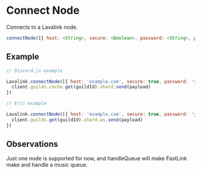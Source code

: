 # Connect Node

  Connects to a Lavalink node.

  ```js
  connectNode([{ host: <String>, secure: <Boolean>, password: <String>, port: <Int or boolean> }], { shards: <Int>, botId: <PRIu64 or String>, handleQueue: <Boolean> }, <Function>)
  ```

## Example

  ```js
  // Discord.js example

  Lavalink.connectNode([{ host: 'example.com', secure: true, password: 'youshallnotpass', port: undefined }], { shards: 1, botId: '1234567891011121314' }, (guildId, payload) => {
    client.guilds.cache.get(guildId).shard.send(payload)
  })

  // Eris example

  Lavalink.connectNode([{ host: 'example.com', secure: true, password: 'youshallnotpass', port: undefined }], { shards: 1, botId: '1234567891011121314' }, (guildId, payload) => {
    client.guilds.get(guildId).shard.ws.send(payload)
  })
  ```
  
## Observations

  Just one node is supported for now, and handleQueue will make FastLink make and handle a music queue.
